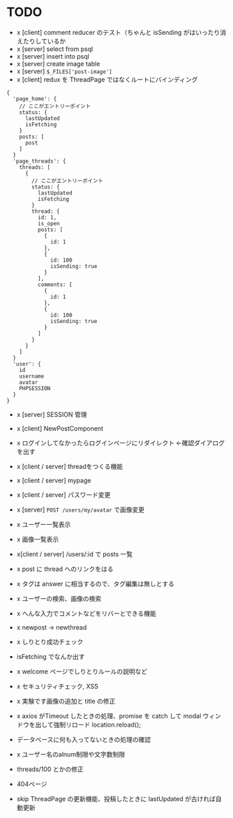 # TODO
- x [client] comment reducer のテスト（ちゃんと isSending がはいったり消えたりしているか
- x [server] select from psql
- x [server] insert into psql
- x [server] create image table
- x [server] `$_FILES['post-image']`
- x [client] redux を ThreadPage ではなくルートにバインディング
```
{
  'page_home': {
    // ここがエントリーポイント
    status: {
      lastUpdated
      isFetching
    }
    posts: [
      post
    ]
  }
  'page_threads': {
    threads: [
      {
        // ここがエントリーポイント
        status: {
          lastUpdated
          isFetching
        }
        thread: {
          id: 1,
          is_open
          posts: [
            {
              id: 1
            },
            {
              id: 100
              isSending: true
            }
          ],
          comments: [
            {
              id: 1
            },
            {
              id: 100
              isSending: true
            }
          ]
        }
      }
    ]
  }
  'user': {
    id
    username
    avatar
    PHPSESSION
  }
}
```
- x [server] SESSION 管理
- x [client] NewPostComponent
- x ログインしてなかったらログインページにリダイレクト ←確認ダイアログを出す
- x [client / server] threadをつくる機能
- x [client / server] mypage
- x [client / server] パスワード変更
- x [server] `POST /users/my/avatar` で画像変更
- x ユーザー一覧表示
- x 画像一覧表示
- x[client / server] /users/:id で posts 一覧
- x post に thread へのリンクをはる
- x タグは answer に相当するので、タグ編集は無しとする
- x ユーザーの検索、画像の検索 
- x へんな入力でコメントなどをリバーとできる機能
- x newpost -> newthread
- x しりとり成功チェック
- isFetching でなんか出す
- x welcome ページでしりとりルールの説明など
- x セキュリティチェック, XSS
- x 実験です画像の追加と title の修正
- x axios がTimeout したときの処理、promise を catch して modal ウィンドウを出して強制リロード location.reload();
- データベースに何も入ってないときの処理の確認
- x ユーザー名のalnum制限や文字数制限 
- threads/100 とかの修正
- 404ページ

- skip ThreadPage の更新機能、投稿したときに lastUpdated が古ければ自動更新
